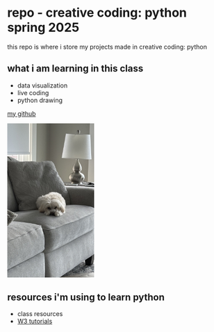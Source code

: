 # repo - creative coding: python spring 2025
this repo is where i store my projects made in creative coding: python

## what i am learning in this class
- data visualization
- live coding
- python drawing

[my github](https://github.com/tempn320)

<!-- how to insert an image -->
<!-- ![ellie laying down](ellie.jpeg) -->

<!-- how to insert an image with the ability to resize it -->
<img src ="ellie.jpeg" width="200" alt="my dog ellie looks cute">

## resources i'm using to learn python

- class resources
- [W3 tutorials](https://www.w3schools.com/python/default.asp)
